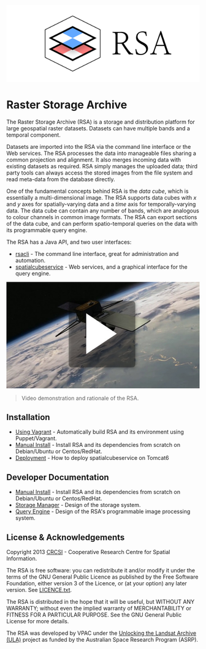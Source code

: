 ![Logo](doc/images/logo.png)

# Raster Storage Archive

The Raster Storage Archive (RSA) is a storage and distribution platform for large geospatial raster datasets.  Datasets can have multiple bands and a temporal component.

Datasets are imported into the RSA via the command line interface or the Web services. The RSA processes the data into manageable files sharing a common projection and alignment. It also merges incoming data with existing datasets as required. RSA simply manages the uploaded data; third party tools can always access the stored images from the file system and read meta-data from the database directly.

One of the fundamental concepts behind RSA is the *data cube*, which is essentially a multi-dimensional image. The RSA supports data cubes with *x* and *y* axes for spatially-varying data and a *time* axis for temporally-varying data. The data cube can contain any number of bands, which are analogous to colour channels in common image formats. The RSA can export sections of the data cube, and can perform spatio-temporal queries on the data with its programmable query engine.

The RSA has a Java API, and two user interfaces:
 
 * [rsacli](doc/rsacli_tutorial.md) - The command line interface, great for administration and automation.
 * [spatialcubeservice](doc/spatialcubeservice.md) - Web services, and a graphical interface for the query engine.

[![Screenshot](doc/images/video_thumb.jpg)](http://www.youtube.com/watch?v=YZwJW1fABnk)

> Video demonstration and rationale of the RSA.

## Installation

 * [Using Vagrant](doc/vagrant_install.md) - Automatically build RSA and its environment using Puppet/Vagrant.
 * [Manual Install](doc/manual_install.md) - Install RSA and its dependencies from scratch on Debian/Ubuntu or Centos/RedHat.
 * [Deployment](doc/deploy.md) - How to deploy spatialcubeservice on Tomcat6

## Developer Documentation

 * [Manual Install](doc/manual_install.md) - Install RSA and its dependencies from scratch on Debian/Ubuntu or Centos/RedHat.
 * [Storage Manager](doc/design.md) - Design of the storage system.
 * [Query Engine](doc/design-rsaquery.md) - Design of the RSA's programmable image processing system.

## License & Acknowledgements

Copyright 2013 [CRCSI][cscsi] - Cooperative Research Centre for Spatial Information.

The RSA is free software: you can redistribute it and/or modify it under the terms of the GNU General Public Licence as published by the Free Software Foundation, either version 3 of the Licence, or (at your option) any later version. See [LICENCE.txt](LICENSE.txt).

The RSA is distributed in the hope that it will be useful, but WITHOUT ANY WARRANTY; without even the implied warranty of MERCHANTABILITY or FITNESS FOR A PARTICULAR PURPOSE. See the GNU General Public License for more details.

The RSA was developed by VPAC under the [Unlocking the Landsat Archive (ULA)][asrp] project as funded by the Australian Space Research Program (ASRP).

[cscsi]: http://www.crcsi.com.au/
[asrp]: http://www.space.gov.au/AustralianSpaceResearchProgram/ProjectFactsheetspage/Pages/UnlockingtheLANDSATArchiveforFutureChallenges.aspx


